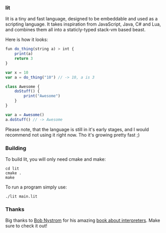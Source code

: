 ### lit

lit is a tiny and fast language, designed to be embeddable and used as a scripting language. It takes inspiration from JavaScript, Java, C# and Lua, and combines them all into a staticly-typed stack-vm based beast.

Here is how it looks:

```js
fun do_thing(string a) > int {
    print(a)
    return 3
}

var x = 10
var a = do_thing("10") // -> 10, a is 3

class Awesome {
	doStuff() {
		print("Awesome")
	}
}

var a = Awesome()
a.doStuff() // -> Awesome
```

Please note, that the language is still in it's early stages, and I would recommend not using it right now. Tho it's growing pretty fast ;)

### Building

To build lit, you will only need cmake and make:

```
cd lit
cmake .
make
```

To run a program simply use:

```
./lit main.lit
```

### Thanks

Big thanks to [Bob Nystrom](https://twitter.com/munificentbob) for his amazing [book about interpreters](http://craftinginterpreters.com/). Make sure to check it out!

